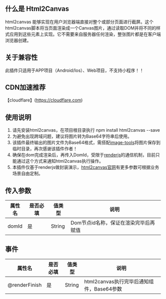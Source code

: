 
## 什么是 Html2Canvas
html2canvas 能够实现在用户浏览器端直接对整个或部分页面进行截屏。这个html2canvas脚本将当页面渲染成一个Canvas图片，通过读取DOM并将不同的样式应用到这些元素上实现。它不需要来自服务器任何渲染，整张图片都是在客户端浏览器创建。


## 关于兼容性
此插件只适用于APP项目（Android/Ios）、Web项目，不支持小程序！！

## CDN加速推荐
【cloudflare】(https://cloudflare.com)

## 使用说明
1. 请先安装html2canvas，在项目根目录执行 npm install html2canvas --save
2. 为避免出现跨域问题，建议将图片转为Base64字符串后使用。
3. 该插件最终输出的图片文件为Base64格式，需搭配[image-tools](https://ext.dcloud.net.cn/plugin?id=123)将图片保存到临时目录，再次感谢该插件作者！
4. 确保在dom完成渲染后，再传入DomId，受限于[renderjs](https://uniapp.dcloud.io/frame?id=renderjs)的通信机制，目前只能通过这个方式来通知html2canvas执行操作。
5. 本插件仅基于renderjs做封装演示，[html2canvas官网](http://html2canvas.hertzen.com/documentation)有更多参数可根据业务场景自由定制。

## 传入参数
|  属性名  |  是否必填  |  值类型  |  说明  |
|  ----  | ----  |  ----  |  ----  |
| domId  | 是 | String | Dom节点id名称，保证在渲染完毕后再赋值 |



## 事件
|  属性名  |  是否必填  |  值类型  |  说明  |
|  ----  | ----  |  ----  |  ----  |
| @renderFinish  | 是 | String | html2canvas执行完毕后通知组件，Base64参数 |

